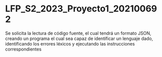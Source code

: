 # LFP_S2_2023_Proyecto1_202100692
 Se solicita la lectura de código fuente, el cual tendrá un formato JSON, creando un  programa el cual sea capaz de identificar un lenguaje dado, identificando los errores  léxicos y ejecutando las instrucciones correspondientes
